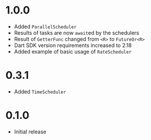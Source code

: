 # 1.0.0 

- Added `ParallelScheduler`
- Results of tasks are now `await`ed by the schedulers
- Result of `GetterFunc` changed from `<R>` to `FutureOr<R>`
- Dart SDK version requirements increased to 2.18
- Added example of basic usage of `RateScheduler`

# 0.3.1

- Added `TimeScheduler`

# 0.1.0

- Initial release
